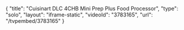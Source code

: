{
    "title": "Cuisinart DLC 4CHB Mini Prep Plus Food Processor",
    "type": "solo",
    "layout": "iframe-static",
    "videoId": "3783165",
    "url": "\/tvpembed\/3783165"
}